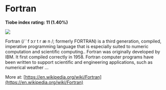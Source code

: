 # Fortran
**Tiobe index rating: 11 (1.40%)**



![](https://fortran-lang.org/fr/_static/fortran-logo-256x256.png)

Fortran (/ ˈ f ɔːr t r æ n /; formerly FORTRAN) is a third generation, compiled, imperative programming language that is especially suited to numeric computation and scientific computing.. Fortran was originally developed by IBM. It first compiled correctly in 1958. Fortran computer programs have been written to support scientific and engineering applications, such as numerical weather ...

More at: 
[https://en.wikipedia.org/wiki/Fortran](https://en.wikipedia.org/wiki/Fortran)
